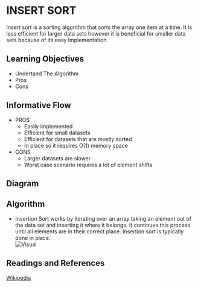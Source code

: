 # INSERT SORT
Insert sort is a sorting algorithm that sorts the array one item at a time.  It is less efficient for larger data sets however it is beneficial for smaller data sets because of its easy implementation.
## Learning Objectives
* Undertand The Algorithm
* Pros
* Cons

## Informative Flow
* PROS
    * Easily implemented
    * Efficient for small datasets
    * Efficient for datasets that are mostly sorted
    * In place so it requires O(1) memory space
* CONS
    * Larger datasets are slower
    * Worst case scenario requires a lot of element shifts
## Diagram

## Algorithm
* Insertion Sort works by iterating over an array taking an element out of the data set and inserting it where it belongs.  It continues this process until all elements are in their correct place.  Insertion sort is typically done in place.  
![Visual](Insertion-sort.gif)

## Readings and References

[Wikipedia](https://en.wikipedia.org/wiki/Insertion_sort)
